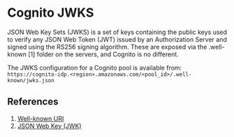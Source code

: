 # Cognito JWKS

JSON Web Key Sets (JWKS) is a set of keys containing the public keys used to verify any JSON Web Token (JWT) issued by an Authorization Server and signed using the RS256 signing algorithm. These are exposed via the .well-known [1] folder on the servers, and Cognito is no different.

The JWKS configuration for a Cognito pool is available from: `https://cognito-idp.<region>.amazonaws.com/<pool_id>/.well-known/jwks.json`

## References

  1. [Well-known URI](https://en.wikipedia.org/wiki/Well-known_URI)
  2. [JSON Web Key (JWK)](https://datatracker.ietf.org/doc/html/rfc7517)

